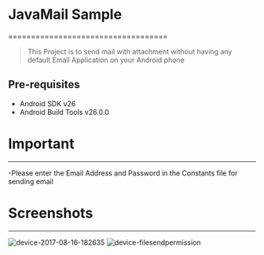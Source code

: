 # JavaMail Sample
===================================
>This Project is to send mail with attachment without having any default Email Application on your Android phone


Pre-requisites
--------------

- Android SDK v26
- Android Build Tools v26.0.0

# Important 
--------------
-Please enter the  Email Address and  Password in the Constants file for sending email 

# Screenshots
--------------

![device-2017-08-16-182635](https://user-images.githubusercontent.com/26081164/29364992-02ad8af6-82b3-11e7-82e2-ccc6ef92f3dd.png)
![device-filesendpermission](https://user-images.githubusercontent.com/26081164/29365494-e491cd96-82b4-11e7-8f83-cfee753b06f0.png)



